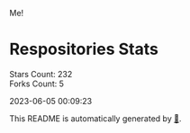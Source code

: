 Me!

# Respositories Stats
Stars Count: 232  
Forks Count: 5

2023-06-05 00:09:23  

This README is automatically generated by [🐰](https://github.com/rnitta/rnitta).
